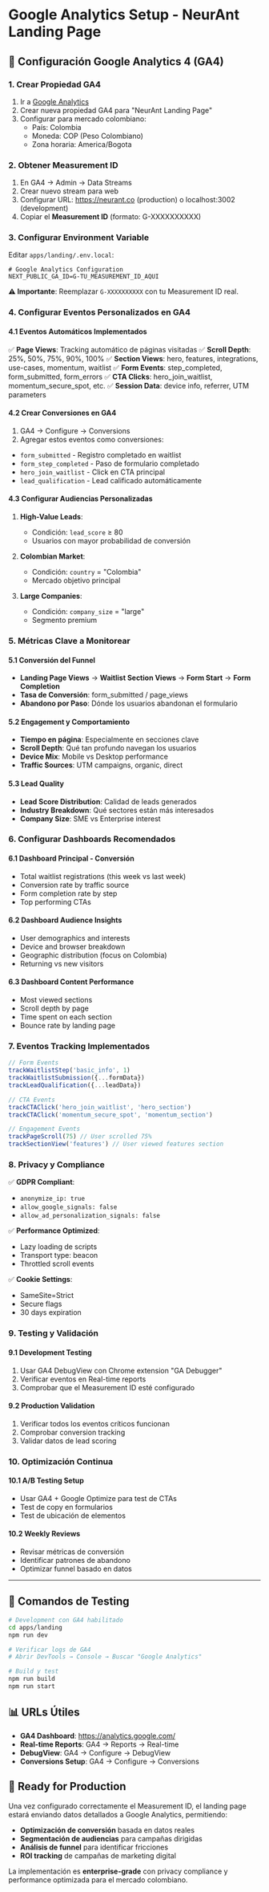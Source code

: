 # Google Analytics Setup - NeurAnt Landing Page

## 🎯 Configuración Google Analytics 4 (GA4)

### 1. Crear Propiedad GA4

1. Ir a [Google Analytics](https://analytics.google.com/)
2. Crear nueva propiedad GA4 para "NeurAnt Landing Page"
3. Configurar para mercado colombiano:
   - País: Colombia
   - Moneda: COP (Peso Colombiano)
   - Zona horaria: America/Bogota

### 2. Obtener Measurement ID

1. En GA4 → Admin → Data Streams
2. Crear nuevo stream para web
3. Configurar URL: https://neurant.co (production) o localhost:3002 (development)
4. Copiar el **Measurement ID** (formato: G-XXXXXXXXXX)

### 3. Configurar Environment Variable

Editar `apps/landing/.env.local`:

```env
# Google Analytics Configuration
NEXT_PUBLIC_GA_ID=G-TU_MEASUREMENT_ID_AQUI
```

**⚠️ Importante**: Reemplazar `G-XXXXXXXXXX` con tu Measurement ID real.

### 4. Configurar Eventos Personalizados en GA4

#### 4.1 Eventos Automáticos Implementados

✅ **Page Views**: Tracking automático de páginas visitadas
✅ **Scroll Depth**: 25%, 50%, 75%, 90%, 100%
✅ **Section Views**: hero, features, integrations, use-cases, momentum, waitlist
✅ **Form Events**: step_completed, form_submitted, form_errors
✅ **CTA Clicks**: hero_join_waitlist, momentum_secure_spot, etc.
✅ **Session Data**: device info, referrer, UTM parameters

#### 4.2 Crear Conversiones en GA4

1. GA4 → Configure → Conversions
2. Agregar estos eventos como conversiones:

- `form_submitted` - Registro completado en waitlist
- `form_step_completed` - Paso de formulario completado
- `hero_join_waitlist` - Click en CTA principal
- `lead_qualification` - Lead calificado automáticamente

#### 4.3 Configurar Audiencias Personalizadas

1. **High-Value Leads**:
   - Condición: `lead_score` ≥ 80
   - Usuarios con mayor probabilidad de conversión

2. **Colombian Market**:
   - Condición: `country` = "Colombia"
   - Mercado objetivo principal

3. **Large Companies**:
   - Condición: `company_size` = "large"
   - Segmento premium

### 5. Métricas Clave a Monitorear

#### 5.1 Conversión del Funnel
- **Landing Page Views** → **Waitlist Section Views** → **Form Start** → **Form Completion**
- **Tasa de Conversión**: form_submitted / page_views
- **Abandono por Paso**: Dónde los usuarios abandonan el formulario

#### 5.2 Engagement y Comportamiento
- **Tiempo en página**: Especialmente en secciones clave
- **Scroll Depth**: Qué tan profundo navegan los usuarios
- **Device Mix**: Mobile vs Desktop performance
- **Traffic Sources**: UTM campaigns, organic, direct

#### 5.3 Lead Quality
- **Lead Score Distribution**: Calidad de leads generados
- **Industry Breakdown**: Qué sectores están más interesados
- **Company Size**: SME vs Enterprise interest

### 6. Configurar Dashboards Recomendados

#### 6.1 Dashboard Principal - Conversión
- Total waitlist registrations (this week vs last week)
- Conversion rate by traffic source
- Form completion rate by step
- Top performing CTAs

#### 6.2 Dashboard Audience Insights
- User demographics and interests
- Device and browser breakdown
- Geographic distribution (focus on Colombia)
- Returning vs new visitors

#### 6.3 Dashboard Content Performance
- Most viewed sections
- Scroll depth by page
- Time spent on each section
- Bounce rate by landing page

### 7. Eventos Tracking Implementados

```javascript
// Form Events
trackWaitlistStep('basic_info', 1)
trackWaitlistSubmission({...formData})
trackLeadQualification({...leadData})

// CTA Events
trackCTAClick('hero_join_waitlist', 'hero_section')
trackCTAClick('momentum_secure_spot', 'momentum_section')

// Engagement Events
trackPageScroll(75) // User scrolled 75%
trackSectionView('features') // User viewed features section
```

### 8. Privacy y Compliance

✅ **GDPR Compliant**: 
- `anonymize_ip: true`
- `allow_google_signals: false`
- `allow_ad_personalization_signals: false`

✅ **Performance Optimized**:
- Lazy loading de scripts
- Transport type: beacon
- Throttled scroll events

✅ **Cookie Settings**:
- SameSite=Strict
- Secure flags
- 30 days expiration

### 9. Testing y Validación

#### 9.1 Development Testing
1. Usar GA4 DebugView con Chrome extension "GA Debugger"
2. Verificar eventos en Real-time reports
3. Comprobar que el Measurement ID esté configurado

#### 9.2 Production Validation
1. Verificar todos los eventos críticos funcionan
2. Comprobar conversion tracking
3. Validar datos de lead scoring

### 10. Optimización Continua

#### 10.1 A/B Testing Setup
- Usar GA4 + Google Optimize para test de CTAs
- Test de copy en formularios
- Test de ubicación de elementos

#### 10.2 Weekly Reviews
- Revisar métricas de conversión
- Identificar patrones de abandono
- Optimizar funnel basado en datos

---

## 🔧 Comandos de Testing

```bash
# Development con GA4 habilitado
cd apps/landing
npm run dev

# Verificar logs de GA4
# Abrir DevTools → Console → Buscar "Google Analytics"

# Build y test
npm run build
npm run start
```

## 📊 URLs Útiles

- **GA4 Dashboard**: https://analytics.google.com/
- **Real-time Reports**: GA4 → Reports → Real-time
- **DebugView**: GA4 → Configure → DebugView
- **Conversions Setup**: GA4 → Configure → Conversions

## 🚀 Ready for Production

Una vez configurado correctamente el Measurement ID, el landing page estará enviando datos detallados a Google Analytics, permitiendo:

- **Optimización de conversión** basada en datos reales
- **Segmentación de audiencias** para campañas dirigidas  
- **Análisis de funnel** para identificar fricciones
- **ROI tracking** de campañas de marketing digital

La implementación es **enterprise-grade** con privacy compliance y performance optimizada para el mercado colombiano.